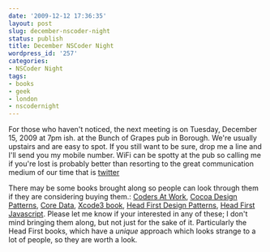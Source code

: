 ```yaml
---
date: '2009-12-12 17:36:35'
layout: post
slug: december-nscoder-night
status: publish
title: December NSCoder Night
wordpress_id: '257'
categories:
- NSCoder Night
tags:
- books
- geek
- london
- nscodernight
---
```


For those who haven't noticed, the next meeting is on Tuesday, December 15, 2009 at 7pm ish. at the Bunch of Grapes pub in Borough. We're usually upstairs and are easy to spot. If you still want to be sure, drop me a line and I'll send you my mobile number. WiFi can be spotty at the pub so calling me if you're lost is probably better than resorting to the great communication medium of our time that is [twitter](http://twitter.com/)





There may be some books brought along so people can look through them if they are considering buying them.: [Coders At Work](http://www.amazon.co.uk/Coders-Work-Reflections-Craft-Programming/dp/1430219483/), [Cocoa Design Patterns](http://www.amazon.co.uk/Cocoa-Design-Patterns-Developers-Library/dp/0321535022/), [Core Data](http://www.amazon.co.uk/Core-Data-Apples-Persisting-Under/dp/1934356328/), [Xcode3 book](http://www.amazon.co.uk/Xcode-3-Unleashed-Fritz-Anderson/dp/0321552636/), [Head First Design Patterns](http://www.amazon.co.uk/Head-First-Design-Patterns-Freeman/dp/0596007124/), [Head First Javascript](http://www.amazon.co.uk/Head-First-JavaScript-Michael-Morrison/dp/0596527748/). Please let me know if your interested in any of these; I don't mind bringing them along, but not just for the sake of it. Particularly the Head First books, which have a _unique_ approach which looks strange to a lot of people, so they are worth a look.





